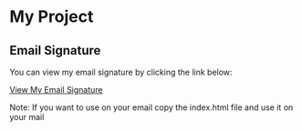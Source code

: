 # My Project

## Email Signature

You can view my email signature by clicking the link below:

[View My Email Signature](https://tanvirabsar.github.io/mail-signature/)

Note: If you want to use on your email copy the index.html file and use it on your mail 


